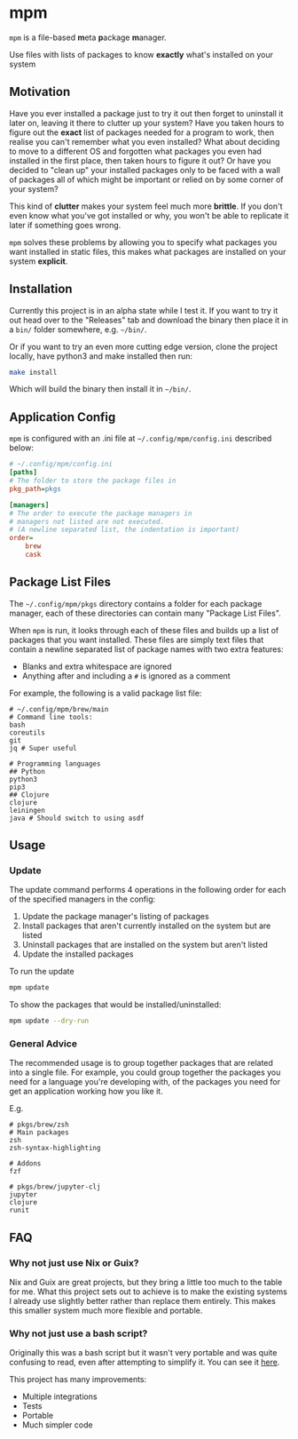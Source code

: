 # mpm

`mpm` is a file-based **m**eta **p**ackage **m**anager.

Use files with lists of packages to know **exactly** what's installed on your
system

## Motivation

Have you ever installed a package just to try it out then forget to uninstall it
later on, leaving it there to clutter up your system?
Have you taken hours to figure out the **exact** list of packages needed for a
program to work, then realise you can't remember what you even installed?
What about deciding to move to a different OS and forgotten what packages you
even had installed in the first place, then taken hours to figure it out?
Or have you decided to "clean up" your installed packages only to be faced with
a wall of packages all of which might be important or relied on by some corner
of your system?

This kind of **clutter** makes your system feel much more **brittle**. If you
don't even know what you've got installed or why, you won't be able to replicate
it later if something goes wrong.

`mpm` solves these problems by allowing you to specify what packages you want
installed in static files, this makes what packages are installed on your system
**explicit**.

## Installation

Currently this project is in an alpha state while I test it. If you want to try
it out head over to the "Releases" tab and download the binary then place it in
a `bin/` folder somewhere, e.g. `~/bin/`.

Or if you want to try an even more cutting edge version, clone the project
locally, have python3 and make installed then run:
```bash
make install
```
Which will build the binary then install it in `~/bin/`.

## Application Config

`mpm` is configured with an .ini file at `~/.config/mpm/config.ini` described
below:

```ini
# ~/.config/mpm/config.ini
[paths]
# The folder to store the package files in
pkg_path=pkgs

[managers]
# The order to execute the package managers in
# managers not listed are not executed.
# (A newline separated list, the indentation is important)
order=
    brew
    cask
```

## Package List Files

The `~/.config/mpm/pkgs` directory contains a folder for each package manager,
each of these directories can contain many "Package List Files".

When `mpm` is run, it looks through each of these files and builds up a list of
packages that you want installed. These files are simply text files that contain
a newline separated list of package names with two extra features:
- Blanks and extra whitespace are ignored
- Anything after and including a `#` is ignored as a comment

For example, the following is a valid package list file:
```
# ~/.config/mpm/brew/main
# Command line tools:
bash
coreutils
git
jq # Super useful

# Programming languages
## Python
python3
pip3
## Clojure
clojure
leiningen
java # Should switch to using asdf
```

## Usage

### Update

The update command performs 4 operations in the following order for each of the
specified managers in the config:

1. Update the package manager's listing of packages
2. Install packages that aren't currently installed on the system but are listed
3. Uninstall packages that are installed on the system but aren't listed
4. Update the installed packages

To run the update
```bash
mpm update
```

To show the packages that would be installed/uninstalled:
```bash
mpm update --dry-run
```

### General Advice

The recommended usage is to group together packages that are related into a
single file. For example, you could group together the packages you need for a
language you're developing with, of the packages you need for get an application
working how you like it.

E.g.
```
# pkgs/brew/zsh
# Main packages
zsh
zsh-syntax-highlighting

# Addons
fzf
```

```
# pkgs/brew/jupyter-clj
jupyter
clojure
runit
```

## FAQ

### Why not just use Nix or Guix?

Nix and Guix are great projects, but they bring a little too much to the table
for me. What this project sets out to achieve is to make the existing systems I
already use slightly better rather than replace them entirely. This makes this
smaller system much more flexible and portable.

### Why not just use a bash script?

Originally this was a bash script but it wasn't very portable and was quite
confusing to read, even after attempting to simplify it. You can see it
[here](https://github.com/Akeboshiwind/dotfiles/blob/e3114c4573b5430df20a33bd2a6480e857ec8a52/bin/bin/update).

This project has many improvements:
- Multiple integrations
- Tests
- Portable
- Much simpler code
